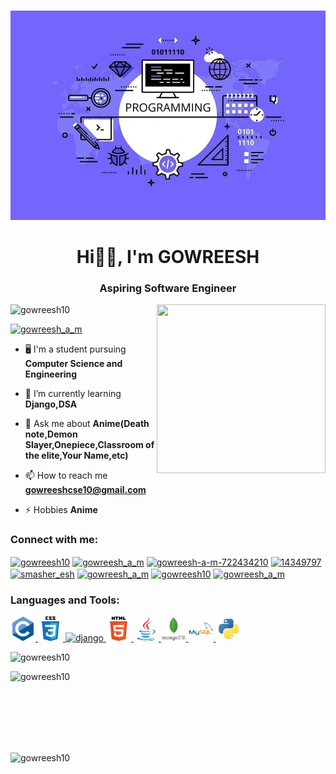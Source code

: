 
&emsp;&emsp;&emsp;[![MasterHead](https://github.com/Gowreesh10/Gowreesh10/blob/main/b1.jpeg)](https://Gowreesh10.io)
<h1 align="center">Hi👋🏻, I'm GOWREESH</h1>
<h3 align="center">Aspiring Software Engineer</h3>
<img src="https://github.com/Gowreesh10/Gowreesh10/blob/main/coding-typing.gif" align="right" width="270" height="270" />



<p align="left"> <img src="https://komarev.com/ghpvc/?username=gowreesh10&label=Profile%20views&color=0e75b6&style=flat" alt="gowreesh10" /> </p>

<p align="left"> <a href="https://twitter.com/gowreesh_a_m" target="blank"><img src="https://img.shields.io/twitter/follow/gowreesh_a_m?logo=twitter&style=for-the-badge" alt="gowreesh_a_m" /></a> </p>

- 🖥️ I'm a student pursuing **Computer Science and Engineering**

- 🌱 I’m currently learning **Django,DSA**

- 💬 Ask me about **Anime(Death note,Demon Slayer,Onepiece,Classroom of the elite,Your Name,etc)**

- 📫 How to reach me **gowreeshcse10@gmail.com**

- ⚡ Hobbies **Anime**


<!-- BLOG-POST-LIST:START -->
<!-- BLOG-POST-LIST:END -->

<h3 align="left">Connect with me:</h3>
<p align="left">
<a href="https://dev.to/gowreesh10" target="blank"><img align="center" src="https://raw.githubusercontent.com/rahuldkjain/github-profile-readme-generator/master/src/images/icons/Social/devto.svg" alt="gowreesh10" height="30" width="40" /></a>
<a href="https://twitter.com/gowreesh_a_m" target="blank"><img align="center" src="https://raw.githubusercontent.com/rahuldkjain/github-profile-readme-generator/master/src/images/icons/Social/twitter.svg" alt="gowreesh_a_m" height="30" width="40" /></a>
<a href="https://linkedin.com/in/gowreesh-a-m-722434210" target="blank"><img align="center" src="https://raw.githubusercontent.com/rahuldkjain/github-profile-readme-generator/master/src/images/icons/Social/linked-in-alt.svg" alt="gowreesh-a-m-722434210" height="30" width="40" /></a>
<a href="https://stackoverflow.com/users/14349797" target="blank"><img align="center" src="https://raw.githubusercontent.com/rahuldkjain/github-profile-readme-generator/master/src/images/icons/Social/stack-overflow.svg" alt="14349797" height="30" width="40" /></a>
<a href="https://instagram.com/smasher_esh" target="blank"><img align="center" src="https://raw.githubusercontent.com/rahuldkjain/github-profile-readme-generator/master/src/images/icons/Social/instagram.svg" alt="smasher_esh" height="30" width="40" /></a>
<a href="https://www.codechef.com/users/gowreesh_a_m" target="blank"><img align="center" src="https://cdn.jsdelivr.net/npm/simple-icons@3.1.0/icons/codechef.svg" alt="gowreesh_a_m" height="30" width="40" /></a>
<a href="https://www.hackerrank.com/gowreesh10" target="blank"><img align="center" src="https://raw.githubusercontent.com/rahuldkjain/github-profile-readme-generator/master/src/images/icons/Social/hackerrank.svg" alt="gowreesh10" height="30" width="40" /></a>
<a href="https://www.leetcode.com/gowreesh_a_m" target="blank"><img align="center" src="https://raw.githubusercontent.com/rahuldkjain/github-profile-readme-generator/master/src/images/icons/Social/leet-code.svg" alt="gowreesh_a_m" height="30" width="40" /></a>
</p>

<h3 align="left">Languages and Tools:</h3>
<p align="left"> <a href="https://www.cprogramming.com/" target="_blank" rel="noreferrer"> <img src="https://raw.githubusercontent.com/devicons/devicon/master/icons/c/c-original.svg" alt="c" width="40" height="40"/> </a> <a href="https://www.w3schools.com/css/" target="_blank" rel="noreferrer"> <img src="https://raw.githubusercontent.com/devicons/devicon/master/icons/css3/css3-original-wordmark.svg" alt="css3" width="40" height="40"/> </a> <a href="https://www.djangoproject.com/" target="_blank" rel="noreferrer"> <img src="https://cdn.worldvectorlogo.com/logos/django.svg" alt="django" width="40" height="40"/> </a> <a href="https://www.w3.org/html/" target="_blank" rel="noreferrer"> <img src="https://raw.githubusercontent.com/devicons/devicon/master/icons/html5/html5-original-wordmark.svg" alt="html5" width="40" height="40"/> </a> <a href="https://www.java.com" target="_blank" rel="noreferrer"> <img src="https://raw.githubusercontent.com/devicons/devicon/master/icons/java/java-original.svg" alt="java" width="40" height="40"/> </a> <a href="https://www.mongodb.com/" target="_blank" rel="noreferrer"> <img src="https://raw.githubusercontent.com/devicons/devicon/master/icons/mongodb/mongodb-original-wordmark.svg" alt="mongodb" width="40" height="40"/> </a> <a href="https://www.mysql.com/" target="_blank" rel="noreferrer"> <img src="https://raw.githubusercontent.com/devicons/devicon/master/icons/mysql/mysql-original-wordmark.svg" alt="mysql" width="40" height="40"/> </a> <a href="https://www.python.org" target="_blank" rel="noreferrer"> <img src="https://raw.githubusercontent.com/devicons/devicon/master/icons/python/python-original.svg" alt="python" width="40" height="40"/> </a> </p>

<p><img align="lest" src="https://github-readme-stats.vercel.app/api?username=gowreesh10&show_icons=true&locale=en" alt="gowreesh10" /></p>

<p><img align="left" src="https://github-readme-streak-stats.herokuapp.com/?user=gowreesh10&" alt="gowreesh10" /></p><br>

<br><br><br><br><br><p><img align="left" src="https://github-readme-stats.vercel.app/api/top-langs?username=gowreesh10&show_icons=true&locale=en&layout=compact" alt="gowreesh10" /></p>

